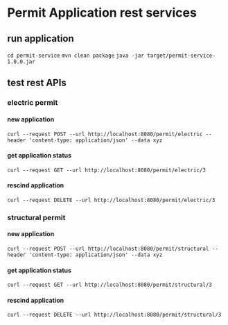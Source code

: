 # Permit Application rest services
## run application
`cd permit-service`
`mvn clean package`
`java -jar target/permit-service-1.0.0.jar`
## test rest APIs
### electric permit
#### new application
`curl --request POST --url http://localhost:8080/permit/electric --header 'content-type: application/json' --data xyz`
#### get application status
`curl --request GET --url http://localhost:8080/permit/electric/3`
#### rescind application
`curl --request DELETE --url http://localhost:8080/permit/electric/3`
### structural permit
#### new application
`curl --request POST --url http://localhost:8080/permit/structural --header 'content-type: application/json' --data xyz`
#### get application status
`curl --request GET --url http://localhost:8080/permit/structural/3`
#### rescind application
`curl --request DELETE --url http://localhost:8080/permit/structural/3`
